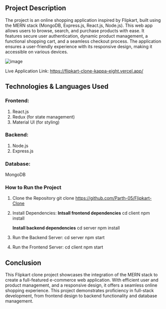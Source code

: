## Project Description
The project is an online shopping application inspired by Flipkart, built using the MERN stack (MongoDB, Express.js, React.js, Node.js). This web app allows users to browse, search, and purchase products with ease. It features secure user authentication, dynamic product management, a functional shopping cart, and a seamless checkout process. The application ensures a user-friendly experience with its responsive design, making it accessible on various devices.

![image](https://github.com/user-attachments/assets/4db78896-d79e-49b1-94f9-f4d67bfac0a8)

Live Application Link: https://flipkart-clone-kappa-eight.vercel.app/

## Technologies & Languages Used
### Frontend:
1. React.js
2. Redux (for state management)
3. Material UI (for styling)

###  Backend:
1. Node.js
2. Express.js

### Database:

MongoDB

### How to Run the Project
1. Clone the Repository
       git clone https://github.com/Parth-05/Flipkart-Clone

2. Install Dependencies:
   **Intsall frontend dependencies**
       cd client
       npm install

   **Install backend dependencies**
       cd server
       npm install

3. Run the Backend Server:
       cd server
       npm start

4. Run the Frontend Server:
       cd client
       npm start

## Conclusion
This Flipkart clone project showcases the integration of the MERN stack to create a full-featured e-commerce web application. With efficient user and product management, and a responsive design, it offers a seamless online shopping experience. This project demonstrates proficiency in full-stack development, from frontend design to backend functionality and database management.
